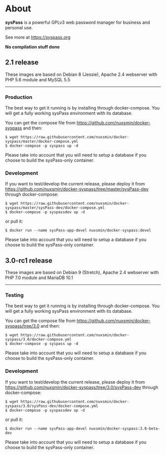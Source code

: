 # About

**sysPass** is a powerful GPLv3 web password manager for business and personal use.

See more at https://syspass.org

**No compilation stuff done**

## 2.1 release

These images are based on Debian 8 (Jessie), Apache 2.4 webserver with PHP 5.6 module and MySQL 5.5

---

### Production
The best way to get it running is by installing through docker-compose. You will get a fully working sysPass environment with its database.

You can get the compose file from https://github.com/nuxsmin/docker-syspass and then:

```
$ wget https://raw.githubusercontent.com/nuxsmin/docker-syspass/master/docker-compose.yml
$ docker-compose -p syspass up -d
```

Please take into account that you will need to setup a database if you choose to build the sysPass-only container.

### Development

If you want to test/develop the current release, please deploy it from https://github.com/nuxsmin/docker-syspass/tree/master/sysPass-dev through docker-compose:

```
$ wget https://raw.githubusercontent.com/nuxsmin/docker-syspass/master/sysPass-dev/docker-compose.yml
$ docker-compose -p syspassdev up -d
```

or pull it:

```
$ docker run --name sysPass-app-devel nuxsmin/docker-syspass:devel
```

Please take into account that you will need to setup a database if you choose to build the sysPass-only container.


## 3.0-rc1 release

These images are based on Debian 9 (Stretch), Apache 2.4 webserver with PHP 7.0 module and MariaDB 10.1

---

### Testing
The best way to get it running is by installing through docker-compose. You will get a fully working sysPass environment with its database.

You can get the compose file from https://github.com/nuxsmin/docker-syspass/tree/3.0 and then:

```
$ wget https://raw.githubusercontent.com/nuxsmin/docker-syspass/3.0/docker-compose.yml
$ docker-compose -p syspass up -d
```

Please take into account that you will need to setup a database if you choose to build the sysPass-only container.

### Development

If you want to test/develop the current release, please deploy it from https://github.com/nuxsmin/docker-syspass/tree/3.0/sysPass-dev through docker-compose:

```
$ wget https://raw.githubusercontent.com/nuxsmin/docker-syspass/3.0/sysPass-dev/docker-compose.yml
$ docker-compose -p syspassdev up -d
```

or pull it:

```
$ docker run --name sysPass-app-devel nuxsmin/docker-syspass:3.0-beta-dev
```

Please take into account that you will need to setup a database if you choose to build the sysPass-only container.
